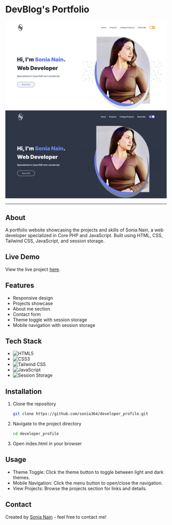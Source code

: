 # DevBlog's Portfolio

![DevBlog's Logo](assets/images/portfolio_home.png)
![DevBlog's Logo](assets/images/portfolio_home-2.png)

---

## About
A portfolio website showcasing the projects and skills of Sonia Nain, a web developer specialized in Core PHP and JavaScript. Built using HTML, CSS, Tailwind CSS, JavaScript, and session storage.

## Live Demo
View the live project [here](https://github.com/sonia364/developer_profile).

## Features
- Responsive design
- Projects showcase
- About me section
- Contact form
- Theme toggle with session storage
- Mobile navigation with session storage

## Tech Stack
- ![HTML5](https://img.shields.io/badge/-HTML5-E34F26?logo=html5&logoColor=white&style=flat)
- ![CSS3](https://img.shields.io/badge/-CSS3-1572B6?logo=css3&logoColor=white&style=flat)
- ![Tailwind CSS](https://img.shields.io/badge/-TailwindCSS-38B2AC?logo=tailwind-css&logoColor=white&style=flat)
- ![JavaScript](https://img.shields.io/badge/-JavaScript-F7DF1E?logo=javascript&logoColor=black&style=flat)
- ![Session Storage](https://img.shields.io/badge/-SessionStorage-333333?logo=html5&logoColor=white&style=flat)

## Installation
1. Clone the repository
   ```sh
   git clone https://github.com/sonia364/developer_profile.git

2. Navigate to the project directory
    ```sh
    cd developer_profile
3. Open index.html in your browser

## Usage
- Theme Toggle: Click the theme button to toggle between light and dark themes.
- Mobile Navigation: Click the menu button to open/close the navigation.
- View Projects: Browse the projects section for links and details.

## Contact
Created by [Sonia Nain](mailto:nainsonia92@gmail.com) - feel free to contact me!
